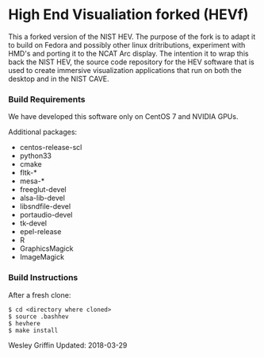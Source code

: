 High End Visualiation forked (HEVf)
===

This a forked version of the NIST HEV. The purpose of the fork is to adapt it to build on Fedora and possibly other
linux dritributions, experiment with HMD's and porting it to the NCAT Arc display. The intention it to wrap this back
the NIST HEV, the source code repository for the HEV software that is used to create
immersive visualization applications that run on both the desktop and in the
NIST CAVE.

### Build Requirements

We have developed this software only on CentOS 7 and NVIDIA GPUs.

Additional packages:

- centos-release-scl
- python33
- cmake
- fltk-\*
- mesa-\*
- freeglut-devel
- alsa-lib-devel
- libsndfile-devel
- portaudio-devel
- tk-devel
- epel-release
- R
- GraphicsMagick
- ImageMagick

### Build Instructions

After a fresh clone:
```
$ cd <directory where cloned>
$ source .bashhev
$ hevhere
$ make install
```

Wesley Griffin
Updated: 2018-03-29

